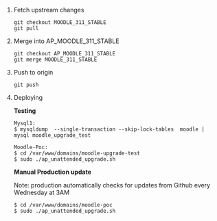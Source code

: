 1. Fetch upstream changes
    ```
    git checkout MOODLE_311_STABLE
    git pull
    ```

2. Merge into AP_MOODLE_311_STABLE
    `````
    git checkout AP_MOODLE_311_STABLE 
    git merge MOODLE_311_STABLE
    `````

3. Push to origin
    ```
    git push
    ```

4. Deploying

    **Testing**
    ```
    Mysql1:
    $ mysqldump  --single-transaction --skip-lock-tables  moodle | mysql moodle_upgrade_test

    Moodle-Poc:
    $ cd /var/www/domains/moodle-upgrade-test
    $ sudo ./ap_unattended_upgrade.sh
    ```

    **Manual Production update**

    Note: production automatically checks for updates from Github every Wednesday at 3AM
    ```
    $ cd /var/www/domains/moodle-poc
    $ sudo ./ap_unattended_upgrade.sh
    ```